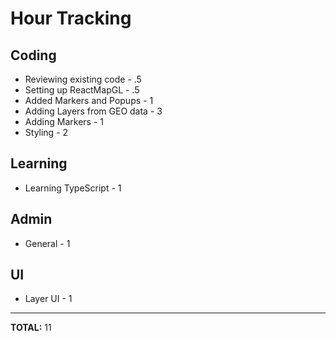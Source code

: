 # Hour Tracking
## Coding
* Reviewing existing code - .5
* Setting up ReactMapGL - .5
* Added Markers and Popups - 1
* Adding Layers from GEO data - 3
* Adding Markers - 1
* Styling - 2

## Learning
* Learning TypeScript - 1

## Admin
* General - 1

## UI
* Layer UI - 1

***
**TOTAL:** 11